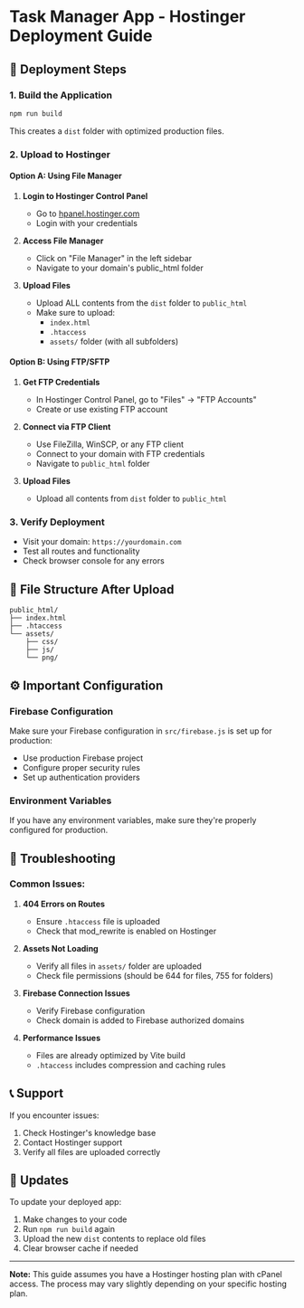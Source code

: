 # Task Manager App - Hostinger Deployment Guide

## 🚀 Deployment Steps

### 1. Build the Application
```bash
npm run build
```
This creates a `dist` folder with optimized production files.

### 2. Upload to Hostinger

#### Option A: Using File Manager
1. **Login to Hostinger Control Panel**
   - Go to [hpanel.hostinger.com](https://hpanel.hostinger.com)
   - Login with your credentials

2. **Access File Manager**
   - Click on "File Manager" in the left sidebar
   - Navigate to your domain's public_html folder

3. **Upload Files**
   - Upload ALL contents from the `dist` folder to `public_html`
   - Make sure to upload:
     - `index.html`
     - `.htaccess`
     - `assets/` folder (with all subfolders)

#### Option B: Using FTP/SFTP
1. **Get FTP Credentials**
   - In Hostinger Control Panel, go to "Files" → "FTP Accounts"
   - Create or use existing FTP account

2. **Connect via FTP Client**
   - Use FileZilla, WinSCP, or any FTP client
   - Connect to your domain with FTP credentials
   - Navigate to `public_html` folder

3. **Upload Files**
   - Upload all contents from `dist` folder to `public_html`

### 3. Verify Deployment
- Visit your domain: `https://yourdomain.com`
- Test all routes and functionality
- Check browser console for any errors

## 📁 File Structure After Upload
```
public_html/
├── index.html
├── .htaccess
└── assets/
    ├── css/
    ├── js/
    └── png/
```

## ⚙️ Important Configuration

### Firebase Configuration
Make sure your Firebase configuration in `src/firebase.js` is set up for production:
- Use production Firebase project
- Configure proper security rules
- Set up authentication providers

### Environment Variables
If you have any environment variables, make sure they're properly configured for production.

## 🔧 Troubleshooting

### Common Issues:

1. **404 Errors on Routes**
   - Ensure `.htaccess` file is uploaded
   - Check that mod_rewrite is enabled on Hostinger

2. **Assets Not Loading**
   - Verify all files in `assets/` folder are uploaded
   - Check file permissions (should be 644 for files, 755 for folders)

3. **Firebase Connection Issues**
   - Verify Firebase configuration
   - Check domain is added to Firebase authorized domains

4. **Performance Issues**
   - Files are already optimized by Vite build
   - `.htaccess` includes compression and caching rules

## 📞 Support
If you encounter issues:
1. Check Hostinger's knowledge base
2. Contact Hostinger support
3. Verify all files are uploaded correctly

## 🔄 Updates
To update your deployed app:
1. Make changes to your code
2. Run `npm run build` again
3. Upload the new `dist` contents to replace old files
4. Clear browser cache if needed

---
**Note:** This guide assumes you have a Hostinger hosting plan with cPanel access. The process may vary slightly depending on your specific hosting plan. 